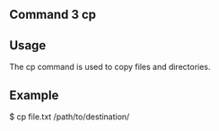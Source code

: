 ## Command 3 cp

## Usage

  The cp command is used to copy files and directories.

## Example

$ cp file.txt /path/to/destination/
